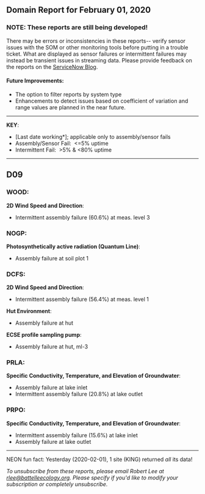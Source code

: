 ## Domain Report for February 01, 2020


### NOTE: These reports are still being developed!
There may be errors or inconsistencies in these reports-- verify sensor issues with the SOM or other monitoring tools before putting in a trouble ticket. What are displayed as sensor failures or intermittent failures may instead be transient issues in streaming data.
Please provide feedback on the reports on the [ServiceNow Blog](https://neon.service-now.com/community?id=community_blog&sys_id=9b4fbe8adbed734017ecf9041d9619be).

#### Future Improvements: 
 - The option to filter reports by system type 
 - Enhancements to detect issues based on coefficient of variation and range values are planned in the near future.

***

**KEY**:

 - [Last date working*]; applicable only to assembly/sensor fails
 - Assembly/Sensor Fail:&nbsp;&nbsp;<=5% uptime
 - Intermittent Fail:&nbsp;&nbsp;>5% & <80% uptime

***
## D09

### WOOD:

**2D Wind Speed and Direction**:
 - Intermittent assembly failure (60.6%) at meas. level 3

### NOGP:

**Photosynthetically active radiation (Quantum Line)**:
 - Assembly failure at soil plot 1

### DCFS:

**2D Wind Speed and Direction**:
 - Intermittent assembly failure (56.4%) at meas. level 1

**Hut Environment**:
 - Assembly failure at hut

**ECSE profile sampling pump**:
 - Assembly failure at hut, ml-3

### PRLA:

**Specific Conductivity, Temperature, and Elevation of Groundwater**:
 - Assembly failure at lake inlet
 - Intermittent assembly failure (20.8%) at lake outlet

### PRPO:

**Specific Conductivity, Temperature, and Elevation of Groundwater**:
 - Intermittent assembly failure (15.6%) at lake inlet
 - Assembly failure at lake outlet

***
NEON fun fact: Yesterday (2020-02-01), 1 site (KING) returned _all_ its data!

_To unsubscribe from these reports, please email Robert Lee at rlee@battelleecology.org. Please specify if you'd like to modify your subscription or completely unsubscribe._
